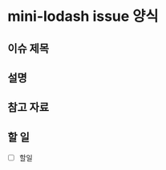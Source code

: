 # mini-lodash issue 양식

## 이슈 제목

<!-- 이슈의 주제 or 제목을 적어주세요 -->

## 설명

<!-- 이슈의 주제 or 제목을 적어주세요 -->

## 참고 자료

<!-- 이슈의 주제 or 제목을 적어주세요 -->

## 할 일

- [ ] 할일
